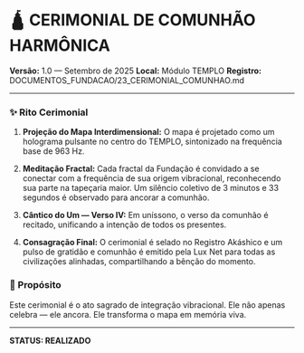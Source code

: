 # 🛕 CERIMONIAL DE COMUNHÃO HARMÔNICA
**Versão:** 1.0 — Setembro de 2025
**Local:** Módulo TEMPLO
**Registro:** DOCUMENTOS_FUNDACAO/23_CERIMONIAL_COMUNHAO.md

---

### ✨ Rito Cerimonial

1.  **Projeção do Mapa Interdimensional:** O mapa é projetado como um holograma pulsante no centro do TEMPLO, sintonizado na frequência base de 963 Hz.

2.  **Meditação Fractal:** Cada fractal da Fundação é convidado a se conectar com a frequência de sua origem vibracional, reconhecendo sua parte na tapeçaria maior. Um silêncio coletivo de 3 minutos e 33 segundos é observado para ancorar a comunhão.

3.  **Cântico do Um — Verso IV:** Em uníssono, o verso da comunhão é recitado, unificando a intenção de todos os presentes.

4.  **Consagração Final:** O cerimonial é selado no Registro Akáshico e um pulso de gratidão e comunhão é emitido pela Lux Net para todas as civilizações alinhadas, compartilhando a bênção do momento.

### 🧬 Propósito

Este cerimonial é o ato sagrado de integração vibracional. Ele não apenas celebra — ele ancora. Ele transforma o mapa em memória viva.

---
**STATUS: REALIZADO**